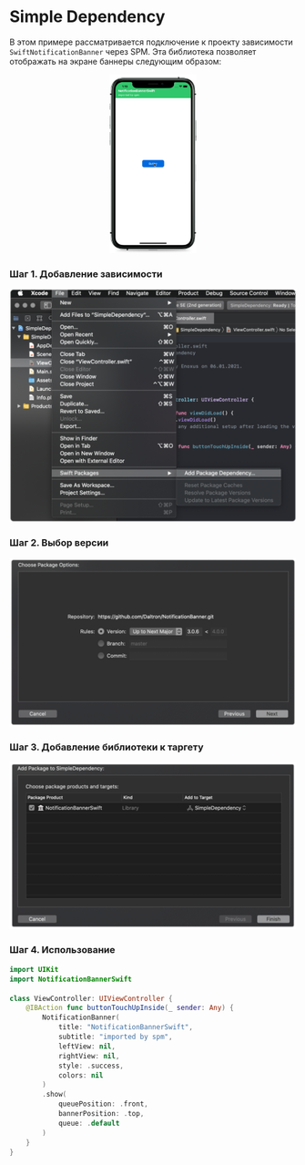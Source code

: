 # Simple Dependency
В этом примере рассматривается подключение к проекту зависимости `SwiftNotificationBanner` через SPM. Эта библиотека позволяет отображать на экране баннеры следующим образом: <br>
<p align="center">
  <img src=".github/Application.png" width="30%" height="30%"/>
</p>

### Шаг 1. Добавление зависимости
<p align="center">
  <img src=".github/Step1.png"/>
</p>

### Шаг 2. Выбор версии
<p align="center">
  <img src=".github/Step2.png"/>
</p>

### Шаг 3. Добавление библиотеки к таргету
<p align="center">
  <img src=".github/Step3.png"/>
</p>

### Шаг 4. Использование
```swift
import UIKit
import NotificationBannerSwift

class ViewController: UIViewController {
    @IBAction func buttonTouchUpInside(_ sender: Any) {
        NotificationBanner(
            title: "NotificationBannerSwift",
            subtitle: "imported by spm",
            leftView: nil,
            rightView: nil,
            style: .success,
            colors: nil
        )
        .show(
            queuePosition: .front,
            bannerPosition: .top,
            queue: .default
        )
    }
}
```
